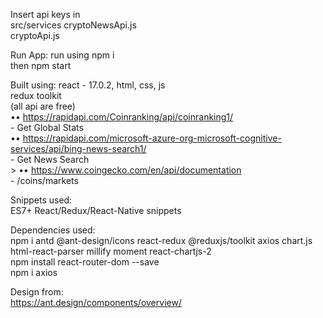 Insert api keys in  <br>
src/services <rb>
    cryptoNewsApi.js  <br>
    cryptoApi.js  <br>

Run App: <rb>
    run using npm i  <br>
    then npm start  <br>

Built using:<rb>
    react - 17.0.2, html, css, js  <br>
    redux toolkit  <br>
    (all api are free)  <br>
   •• https://rapidapi.com/Coinranking/api/coinranking1/  <br>
        - Get Global Stats  <br>
   •• https://rapidapi.com/microsoft-azure-org-microsoft-cognitive-services/api/bing-news-search1/  <br>
        - Get News Search  <br>>
   •• https://www.coingecko.com/en/api/documentation  <br>
        - /coins/markets  <br>

Snippets used:  <br>
    ES7+ React/Redux/React-Native snippets  <br>

Dependencies used:   <br>
     npm i antd @ant-design/icons react-redux @reduxjs/toolkit axios chart.js html-react-parser millify moment react-chartjs-2   <br>
     npm install react-router-dom --save <br>
     npm i axios  <br>

Design from:   <br>
    https://ant.design/components/overview/ <br>
